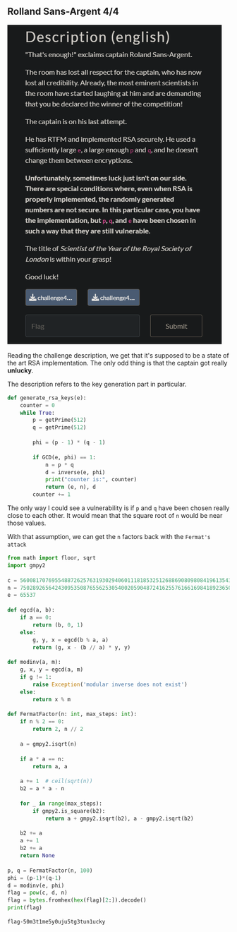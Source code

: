 ## Rolland Sans-Argent 4/4
<img src='1.png'>

Reading the challenge description, we get that it's supposed to be a state of the art RSA implementation. The only odd thing is that the captain got really **unlucky**.

The description refers to the key generation part in particular.

```python
def generate_rsa_keys(e):
    counter = 0
    while True:
        p = getPrime(512)
        q = getPrime(512)

        phi = (p - 1) * (q - 1)

        if GCD(e, phi) == 1:
            n = p * q
            d = inverse(e, phi)
            print("counter is:", counter)
            return (e, n), d
        counter += 1
```

The only way I could see a vulnerability is if `p` and `q` have been chosen really close to each other. It would mean that the square root of `n` would be near those values.

With that assumption, we can get the `n` factors back with the `Fermat's attack`

```python
from math import floor, sqrt
import gmpy2

c = 56008170769554887262576319302940601118185325126886908098084196135436308065377532766072584970927988557945463342052117388311916233341535457277134719836517077918981273317076166502671280138135633782266262824257003537995945302780023802715707789751684451670470443189343490113838854309789410818510249988212513174403
n = 75028926564243095350876556253054002059048724162557616616984189236507249837906571739103341249511617617686728055121809964555365800748123277977503402143848791135583759511900470314822144753821175349989759114593174302727420916174556594489335976199015832911621980456957179023125962485241644610617345637998571255579
e = 65537

def egcd(a, b):
    if a == 0:
        return (b, 0, 1)
    else:
        g, y, x = egcd(b % a, a)
        return (g, x - (b // a) * y, y)

def modinv(a, m):
    g, x, y = egcd(a, m)
    if g != 1:
        raise Exception('modular inverse does not exist')
    else:
        return x % m

def FermatFactor(n: int, max_steps: int):
    if n % 2 == 0:
        return 2, n // 2

    a = gmpy2.isqrt(n)

    if a * a == n:
        return a, a

    a += 1  # ceil(sqrt(n))
    b2 = a * a - n

    for _ in range(max_steps):
        if gmpy2.is_square(b2):
            return a + gmpy2.isqrt(b2), a - gmpy2.isqrt(b2)

    b2 += a
    a += 1
    b2 += a
    return None

p, q = FermatFactor(n, 100)
phi = (p-1)*(q-1)
d = modinv(e, phi)
flag = pow(c, d, n)
flag = bytes.fromhex(hex(flag)[2:]).decode()
print(flag)
```

`flag-50m3t1me5y0uju5tg3tun1ucky`